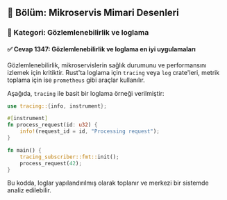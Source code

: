 ## 📘 Bölüm: Mikroservis Mimari Desenleri  
### 🔹 Kategori: Gözlemlenebilirlik ve loglama  
#### ✅ Cevap 1347: Gözlemlenebilirlik ve loglama en iyi uygulamaları

Gözlemlenebilirlik, mikroservislerin sağlık durumunu ve performansını izlemek için kritiktir. Rust'ta loglama için `tracing` veya `log` crate'leri, metrik toplama için ise `prometheus` gibi araçlar kullanılır.

Aşağıda, `tracing` ile basit bir loglama örneği verilmiştir:

```rust
use tracing::{info, instrument};

#[instrument]
fn process_request(id: u32) {
    info!(request_id = id, "Processing request");
}

fn main() {
    tracing_subscriber::fmt::init();
    process_request(42);
}
```
Bu kodda, loglar yapılandırılmış olarak toplanır ve merkezi bir sistemde analiz edilebilir.
